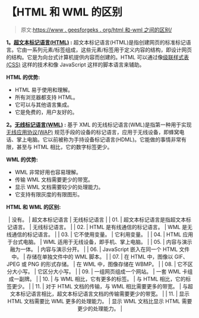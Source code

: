 # 【HTML 和 WML 的区别

> 原文:[https://www . geesforgeks . org/html 和-wml 之间的区别/](https://www.geeksforgeeks.org/difference-between-html-and-wml/)

**1。[超文本标记语言(HTML)](https://www.geeksforgeeks.org/html-tutorials/) :**
超文本标记语言(HTML)是指创建网页的标准标记语言。它由一系列元素/标签组成，这些元素/标签用于定义内容的结构，即设计网页的结构。它是为向台式计算机提供内容而创建的。HTML 可以通过像[级联样式表(CSS)](https://www.geeksforgeeks.org/css-tutorials/) 这样的技术和像 JavaScript 这样的脚本语言来辅助。

**HTML 的优势:**

*   HTML 易于使用和理解。
*   所有浏览器都支持 HTML。
*   它可以与其他语言集成。
*   它是免费的，用户友好的。

**2。[无线标记语言(WML)](https://www.geeksforgeeks.org/wml-introduction/) :**
基于 XML 的无线标记语言(WML)是指第一种用于实现[无线应用协议(WAP)](https://www.geeksforgeeks.org/wireless-application-protocol/) 规范手段的设备的标记语言，应用于无线设备，即蜂窝电话、掌上电脑。它以前被称为手持设备标记语言(HDML)。它能做的事情非常有限，甚至与 HTML 相比，它的数字标签更少。

**WML 的优势:**

*   WML 非常好用也容易理解。
*   传输 WML 文档需要更少的带宽。
*   显示 WML 文档需要较少的处理能力。
*   它支持有限灰度的有限图形。

**HTML 和 WML 的区别:**

<center>

| 没有。 | 超文本标记语言 | 无线标记语言 |
| 01. | 超文本标记语言是指超文本标记语言。 | 无线标记语言。 |
| 02. | HTML 是有线通信的标记语言。 | WML 是无线通信的标记语言。 |
| 03. | 它不使用变量。 | 它利用变量。 |
| 04. | HTML 应用于台式电脑。 | WML 适用于无线设备，即手机、掌上电脑。 |
| 05. | 内容与演示融为一体。 | 内容与演示分开。 |
| 06. | JavaScript 嵌入在同一个 HTML 文件中。 | 存储在单独文件中的 WML 脚本。 |
| 07. | 在 HTML 中，图像以 GIF、JPEG 或 PNG 的形式存储。 | 在 WML 中，图像存储在 WBMP。 |
| 08. | 它不区分大小写。 | 它区分大小写。 |
| 09. | 一组网页组成一个网站。 | 一套 WML 卡组成一副牌。 |
| 10. | 与 WML 相比，它有更多的标签。 | 与 HTML 相比，它的标签更少。 |
| 11. | 对于 HTML 文档的传输，与 WML 相比需要更多的带宽。 | 与超文本标记语言相比，超文本标记语言文档的传输需要更少的带宽。 |
| 11. | 显示 HTML 文档需要比 WML 更多的处理能力。 | 显示 WML 文档比显示 HTML 需要更少的处理能力。 |

</center>